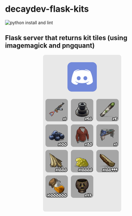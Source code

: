 # decaydev-flask-kits

![python install and lint](https://github.com/decaydev/flask-kits/workflows/python%20install%20and%20lint/badge.svg)

## Flask server that returns kit tiles (using imagemagick and pngquant) 

<p align="center">
<img src="docs/o4Z6BtggJ.png" width="256" height="512">
</p>
